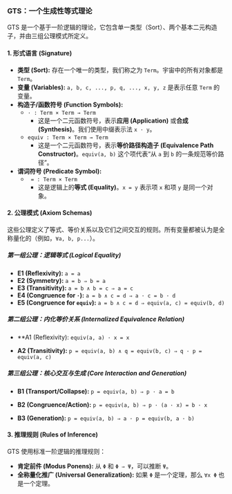### GTS：一个生成性等式理论

GTS 是一个基于一阶逻辑的理论，它包含单一类型（Sort）、两个基本二元构造子，并由三组公理模式所定义。

#### 1. 形式语言 (Signature)

*   **类型 (Sort):** 存在一个唯一的类型，我们称之为 `Term`。宇宙中的所有对象都是 `Term`。
*   **变量 (Variables):** `a, b, c, ..., p, q, ..., x, y, z` 是表示任意 `Term` 的变量。
*   **构造子/函数符号 (Function Symbols):**
    *   `· : Term × Term → Term`
        *   这是一个二元函数符号，表示**应用 (Application)** 或**合成 (Synthesis)**。我们使用中缀表示法 `x · y`。
    *   `equiv : Term × Term → Term`
        *   这是一个二元函数符号，表示**等价路径构造子 (Equivalence Path Constructor)**。`equiv(a, b)` 这个项代表“从 `a` 到 `b` 的一条规范等价路径”。
*   **谓词符号 (Predicate Symbol):**
    *   ` = : Term × Term`
        *   这是逻辑上的**等式 (Equality)**。`x = y` 表示项 `x` 和项 `y` 是同一个对象。

#### 2. 公理模式 (Axiom Schemas)

这些公理定义了等式、等价关系以及它们之间交互的规则。所有变量都被认为是全称量化的（例如，`∀a, b, p...`）。

##### **第一组公理：逻辑等式 (Logical Equality)**

*   **E1 (Reflexivity):** `a = a`
*   **E2 (Symmetry):** `a = b ⇒ b = a`
*   **E3 (Transitivity):** `a = b ∧ b = c ⇒ a = c`
*   **E4 (Congruence for `·`):** `a = b ∧ c = d ⇒ a · c = b · d`
*   **E5 (Congruence for `equiv`):** `a = b ∧ c = d ⇒ equiv(a, c) = equiv(b, d)`

##### **第二组公理：内化等价关系 (Internalized Equivalence Relation)**

*   **A1 (Reflexivity): `equiv(a, a) · x = x`

*   **A2 (Transitivity):** `p = equiv(a, b) ∧ q = equiv(b, c) ⇒ q · p = equiv(a, c)`

##### **第三组公理：核心交互与生成 (Core Interaction and Generation)**

*   **B1 (Transport/Collapse):** `p = equiv(a, b) ⇒ p · a = b`

*   **B2 (Congruence/Action):** `p = equiv(a, b) ⇒ p · (a · x) = b · x`

*   **B3 (Generation):** `p = equiv(a, b) ⇒ a · p = equiv(b, a · b)`

#### 3. 推理规则 (Rules of Inference)

GTS 使用标准一阶逻辑的推理规则：

*   **肯定前件 (Modus Ponens):** 从 `Φ` 和 `Φ ⇒ Ψ`，可以推断 `Ψ`。
*   **全称量化推广 (Universal Generalization):** 如果 `Φ` 是一个定理，那么 `∀x Φ` 也是一个定理。
